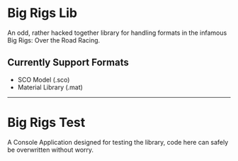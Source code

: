 # Big Rigs Lib
An odd, rather hacked together library for handling formats in the infamous Big Rigs: Over the Road Racing.

## Currently Support Formats
- SCO Model (.sco)
- Material Library (.mat)

___

# Big Rigs Test
A Console Application designed for testing the library, code here can safely be overwritten without worry.
